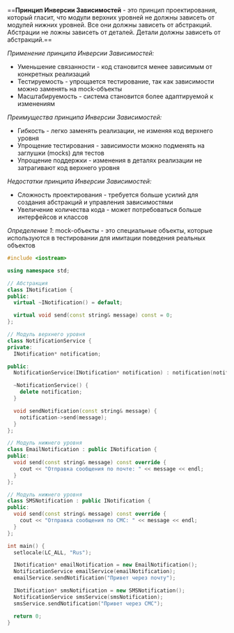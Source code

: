 ==**Принцип Инверсии Зависимостей** - это принцип проектирования, который гласит, что модули верхних уровней не должны зависеть от модулей нижних уровней. Все они должны зависеть от абстракций. Абстрации не ложны зависеть от деталей. Детали должны зависеть от абстракций.==

*Применение принципа Инверсии Зависимостей:*
* Уменьшение связанности - код становится менее зависимым от конкретных реализаций
* Тестируемость - упрощается тестирование, так как зависимости можно заменять на mock-объекты
* Масштабируемость - система становится более адаптируемой к изменениям

*Преимущества принципа Инверсии Зависимостей:*
* Гибкость - легко заменять реализации, не изменяя код верхнего уровня
* Упрощение тестирования - зависимости можно подменять на заглушки (mocks) для тестов
* Упрощение поддержки - изменения в деталях реализации не затрагивают код верхнего уровня

*Недостатки принципа Инверсии Зависимостей:*
* Сложность проектирования - требуется больше усилий для создания абстракций и управления зависимостями
* Увеличение количества кода - может потребоваться больше интерфейсов и классов

*Определение 1*: mock-объекты - это специальные объекты, которые используются в тестировании для имитации поведения реальных объектов

```cpp
#include <iostream>

using namespace std;

// Абстракция
class INotification {
public:
  virtual ~INotification() = default;

  virtual void send(const string& message) const = 0;
};

// Модуль верхнего уровня
class NotificationService {
private:
  INotification* notification;

public:
  NotificationService(INotification* notification) : notification(notification) {}

  ~NotificationService() {
    delete notification;
  }

  void sendNotification(const string& message) {
    notification->send(message);
  }
};

// Модуль нижнего уровня
class EmailNotification : public INotification {
public:
  void send(const string& message) const override {
    cout << "Отправка сообщения по почте: " << message << endl;
  }
};

// Модуль нижнего уровня
class SMSNotification : public INotification {
public:
  void send(const string& message) const override {
    cout << "Отправка сообщения по СМС: " << message << endl;
  }
};

int main() {
  setlocale(LC_ALL, "Rus");

  INotification* emailNotification = new EmailNotification();
  NotificationService emailService(emailNotification);
  emailService.sendNotification("Привет через почту");

  INotification* smsNotification = new SMSNotification();
  NotificationService smsService(smsNotification);
  smsService.sendNotification("Привет через СМС");

  return 0;
}

```